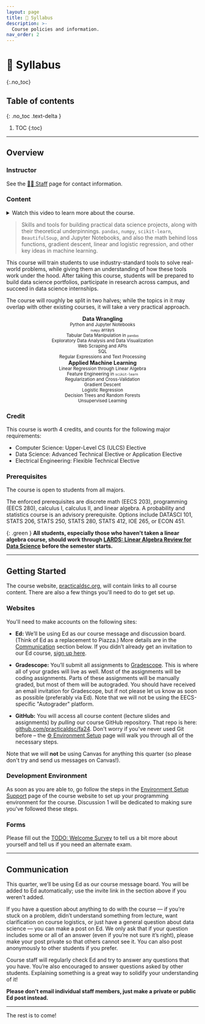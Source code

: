 ```yaml
---
layout: page
title: 📖 Syllabus
description: >-
  Course policies and information.
nav_order: 2
---
```


# 📖 Syllabus
{:.no_toc}

## Table of contents
{: .no_toc .text-delta }

1. TOC
{:toc}

---

## Overview

### Instructor

See the [👩‍🏫 Staff](../staff) page for contact information.

### Content

<details>

<summary>Watch this video to learn more about the course.</summary>

<center>

<iframe width="600" height="320" src="https://www.youtube.com/embed/Z75-_YK5_XM?si=ilsVZvq51tBPyHG3" title="YouTube video player" frameborder="0" allow="accelerometer; autoplay; clipboard-write; encrypted-media; gyroscope; picture-in-picture; web-share" referrerpolicy="strict-origin-when-cross-origin" allowfullscreen></iframe>

</center>

</details>

> Skills and tools for building practical data science projects, along with their theoretical underpinnings. `pandas`, `numpy`, `scikit-learn`, `BeautifulSoup`, and Jupyter Notebooks, and also the math behind loss functions, gradient descent, linear and logistic regression, and other key ideas in machine learning.

This course will train students to use industry-standard tools to solve real-world problems, while giving them an understanding of how these tools work under the hood. After taking this course, students will be prepared to build data science portfolios, participate in research across campus, and succeed in data science internships.

The course will roughly be split in two halves; while the topics in it may overlap with other existing courses, it will take a very practical approach.

<center>
<div class="two-columns-grid">
    <div>
    <b>Data Wrangling</b><br>
    <small>
        Python and Jupyter Notebooks<br>
        <code><small>numpy</small></code> arrays<br>
        Tabular Data Manipulation in <code><small>pandas</small></code><br>
        Exploratory Data Analysis and Data Visualization<br>
        Web Scraping and APIs<br>
        SQL<br>
        Regular Expressions and Text Processing<br>
    </small>
    </div>
    <div>
    <b>Applied Machine Learning</b><br>
    <small>
        Linear Regression through Linear Algebra<br>
        Feature Engineering in <code><small>scikit-learn</small></code><br>
        Regularization and Cross-Validation<br>
        Gradient Descent<br>
        Logistic Regression<br>
        Decision Trees and Random Forests<br>
        Unsupervised Learning<br>
    </small>
    </div>
</div>
</center>

### Credit

This course is worth 4 credits, and counts for the following major requirements:
- Computer Science: Upper-Level CS (ULCS) Elective
- Data Science: Advanced Technical Elective or Application Elective
- Electrical Engineering: Flexible Technical Elective


### Prerequisites

The course is open to students from all majors.

The enforced prerequisites are discrete math (EECS 203), programming (EECS 280), calculus I, calculus II, and linear algebra. A probability and statistics course is an advisory prerequisite. Options include DATASCI 101, STATS 206, STATS 250, STATS 280, STATS 412, IOE 265, or ECON 451.

{: .green }
**All students, especially those who haven't taken a linear algebra course, should work through [LARDS: Linear Algebra Review for Data Science](lin-alg) before the semester starts.**


---

## Getting Started

The course website, [practicaldsc.org](https://practicaldsc.org), will contain links to all
course content. There are also a few things you'll need to do to get set up.

### Websites

You'll need to make accounts on the following sites:

- **Ed:** We’ll be using Ed as our course message and discussion board. (Think of Ed as a replacement to Piazza.) More
  details are in the [Communication](#communication) section below. If you
  didn’t already get an invitation to our Ed course, [sign up
  here](https://edstem.org/us/join/PKnfHw).

- **Gradescope:** You’ll submit all assignments to
  [Gradescope](https://www.gradescope.com/courses/823979). This is where all of
  your grades will live as well. Most of the assignments will be coding
  assignments. Parts of these assignments will be manually graded, but most of
  them will be autograded. You should have received an email invitation for
  Gradescope, but if not please let us know as soon as possible (preferably via
  Ed). Note that we will not be using the EECS-specific "Autograder" platform.

- **GitHub:** You will access all course content (lecture slides and assignments) by _pulling_ our course GitHub repository. That repo
  is here:
  [github.com/practicaldsc/fa24](https://github.com/practicaldsc/fa24). Don't worry if you've never used Git before – the [⚙️ Environment Setup](../env-setup) page will walk you through all of the necessary steps.
  <!-- For the most part, you won't need to _push_ anything to GitHub, though if and when you do, we will provide sufficient guidance. -->

Note that we will **not** be using Canvas for anything this quarter (so please don't try and send us messages on Canvas!).

### Development Environment

As soon as you are able to, go follow the steps in the [Environment Setup
Support](../env-setup) page of the course website to set up your programming
environment for the course. Discussion 1 will be dedicated to making sure you've followed these steps.

### Forms

Please fill out the [TODO: Welcome Survey](#) to tell us a bit more about yourself and tell us if you need an alternate exam.

---

## Communication

This quarter, we’ll be using Ed as our course message board. You will be added
to Ed automatically; use the invite link in the section above if you weren't
added.

If you have a question about anything to do with the course — if you’re stuck
on a problem, didn’t understand something from lecture, want clarification on
course logistics, or just have a general question about data science — you can
make a post on Ed. We only ask that if your question includes some or all of an
answer (even if you’re not sure it’s right), please make your post private so
that others cannot see it. You can also post anonymously to other students if
you prefer.

Course staff will regularly check Ed and try to answer any questions that you
have. You’re also encouraged to answer questions asked by other students.
Explaining something is a great way to solidify your understanding of it!

**Please don’t email individual staff members, just make a private or public Ed
post instead.**

---

The rest is to come!